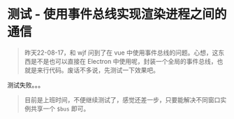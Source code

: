 # 测试 - 使用事件总线实现渲染进程之间的通信

> 昨天22-08-17，和 wjf 问到了在 vue 中使用事件总线的问题。心想，这东西是不是也可以直接在 Electron 中使用呢，封装一个全局的事件总线，也就是来行代码。废话不多说，先测试一下效果吧。

测试失败。。。

> 目前是上班时间，不便继续测试了，感觉还差一步，只要能解决不同窗口实例共享一个 `$bus` 即可。